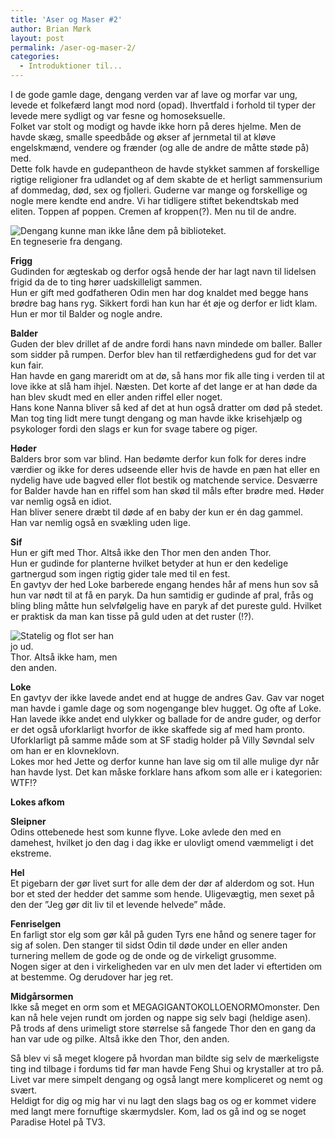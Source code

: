 ```yaml
---
title: 'Aser og Maser #2'
author: Brian Mørk
layout: post
permalink: /aser-og-maser-2/
categories:
  - Introduktioner til...
---
```

I de gode gamle dage, dengang verden var af lave og morfar var ung, levede et folkefærd langt mod nord (opad). Ihvertfald i forhold til typer der levede mere sydligt og var fesne og homoseksuelle.  
Folket var stolt og modigt og havde ikke horn på deres hjelme. Men de havde skæg, smalle speedbåde og økser af jernmetal til at kløve engelskmænd, vendere og frænder (og alle de andre de måtte støde på) med.  
Dette folk havde en gudepantheon de havde stykket sammen af forskellige rigtige religioner fra udlandet og af dem skabte de et herligt sammensurium af dommedag, død, sex og fjolleri. Guderne var mange og forskellige og nogle mere kendte end andre. Vi har tidligere stiftet bekendtskab med eliten. Toppen af poppen. Cremen af kroppen(?). Men nu til de andre.

<div class="bitImage bitRight" style="width: 458px">
  <img src="http://www.abekat.net/wp-content/images/sten.JPG" alt="Dengang kunne man ikke låne dem på biblioteket." /><br /> En tegneserie fra dengang.
</div>

**Frigg**  
Gudinden for ægteskab og derfor også hende der har lagt navn til lidelsen frigid da de to ting hører uadskilleligt sammen.  
Hun er gift med godfatheren Odin men har dog knaldet med begge hans brødre bag hans ryg. Sikkert fordi han kun har ét øje og derfor er lidt klam.  
Hun er mor til Balder og nogle andre.

**Balder**  
Guden der blev drillet af de andre fordi hans navn mindede om baller. Baller som sidder på rumpen. Derfor blev han til retfærdighedens gud for det var kun fair.  
Han havde en gang mareridt om at dø, så hans mor fik alle ting i verden til at love ikke at slå ham ihjel. Næsten. Det korte af det lange er at han døde da han blev skudt med en eller anden riffel eller noget.  
Hans kone Nanna bliver så ked af det at hun også dratter om død på stedet. Man tog ting lidt mere tungt dengang og man havde ikke krisehjælp og psykologer fordi den slags er kun for svage tabere og piger.

**Høder**  
Balders bror som var blind. Han bedømte derfor kun folk for deres indre værdier og ikke for deres udseende eller hvis de havde en pæn hat eller en nydelig have ude bagved eller flot bestik og matchende service. Desværre for Balder havde han en riffel som han skød til måls efter brødre med. Høder var nemlig også en idiot.  
Han bliver senere dræbt til døde af en baby der kun er én dag gammel.  
Han var nemlig også en svækling uden lige.

**Sif**  
Hun er gift med Thor. Altså ikke den Thor men den anden Thor.  
Hun er gudinde for planterne hvilket betyder at hun er den kedelige gartnergud som ingen rigtig gider tale med til en fest.  
En gavtyv der hed Loke barberede engang hendes hår af mens hun sov så hun var nødt til at få en paryk. Da hun samtidig er gudinde af pral, frås og bling bling måtte hun selvfølgelig have en paryk af det pureste guld. Hvilket er praktisk da man kan tisse på guld uden at det ruster (!?).

<div class="bitImage bitLeft" style="width: 179px">
  <img src="http://www.abekat.net/wp-content/images/thor.JPG" alt="Statelig og flot ser han jo ud." /><br /> Thor. Altså ikke ham, men den anden.
</div>

**Loke**  
En gavtyv der ikke lavede andet end at hugge de andres Gav. Gav var noget man havde i gamle dage og som nogengange blev hugget. Og ofte af Loke.  
Han lavede ikke andet end ulykker og ballade for de andre guder, og derfor er det også uforklarligt hvorfor de ikke skaffede sig af med ham pronto. Uforklarligt på samme måde som at SF stadig holder på Villy Søvndal selv om han er en klovneklovn.  
Lokes mor hed Jette og derfor kunne han lave sig om til alle mulige dyr når han havde lyst. Det kan måske forklare hans afkom som alle er i kategorien: WTF!?

**Lokes afkom**

**Sleipner**  
Odins ottebenede hest som kunne flyve. Loke avlede den med en damehest, hvilket jo den dag i dag ikke er ulovligt omend væmmeligt i det ekstreme.

**Hel**  
Et pigebarn der gør livet surt for alle dem der dør af alderdom og sot. Hun bor et sted der hedder det samme som hende. Uligevægtig, men sexet på den der ”Jeg gør dit liv til et levende helvede” måde.

**Fenriselgen**  
En farligt stor elg som gør kål på guden Tyrs ene hånd og senere tager for sig af solen. Den stanger til sidst Odin til døde under en eller anden turnering mellem de gode og de onde og de virkeligt grusomme.  
Nogen siger at den i virkeligheden var en ulv men det lader vi eftertiden om at bestemme. Og derudover har jeg ret.

**Midgårsormen**  
Ikke så meget en orm som et MEGAGIGANTOKOLLOENORMOmonster. Den kan nå hele vejen rundt om jorden og nappe sig selv bagi (heldige asen).  
På trods af dens urimeligt store størrelse så fangede Thor den en gang da han var ude og pilke. Altså ikke den Thor, den anden.

Så blev vi så meget klogere på hvordan man bildte sig selv de mærkeligste ting ind tilbage i fordums tid før man havde Feng Shui og krystaller at tro på.  
Livet var mere simpelt dengang og også langt mere kompliceret og nemt og svært.  
Heldigt for dig og mig har vi nu lagt den slags bag os og er kommet videre med langt mere fornuftige skærmydsler. Kom, lad os gå ind og se noget Paradise Hotel på TV3.
